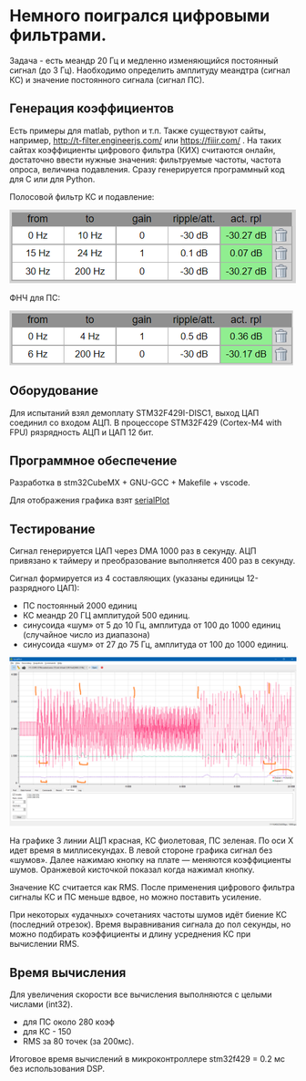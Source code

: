 # Немного поигрался цифровыми фильтрами.
Задача - есть меандр 20 Гц и медленно изменяющийся постоянный сигнал (до 3 Гц). Наобходимо определить амплитуду меандтра (сигнал КС) и значение постоянного сигнала (сигнал ПС).

## Генерация коэффициентов
Есть примеры для matlab, python и т.п. Также существуют сайты, например, http://t-filter.engineerjs.com/ или https://fiiir.com/ .
На таких сайтах коэффициенты цифрового фильтра (КИХ) считаются онлайн, достаточно ввести нужные значения: фильтруемые частоты, частота опроса, величина подавления. Сразу генерируется программный код для C или для Python.

Полосовой фильтр КС и подавление:

![ks-filter](ks-filter-400samplingfreq.png)

ФНЧ для ПС:

![ps-filter](ps-filter-400samplingfreq.png)

## Оборудование
Для испытаний взял демоплату STM32F429I-DISC1, выход ЦАП соединил со входом АЦП. В процессоре STM32F429 (Cortex-M4 with FPU) рязрядность АЦП и ЦАП 12 бит. 

## Программное обеспечение
Разработка в stm32CubeMX + GNU-GCC + Makefile + vscode.

Для отображения графика взят [serialPlot](https://github.com/hyOzd/serialplot)


## Тестирование
Сигнал генерируется ЦАП через DMA 1000 раз в секунду. АЦП привязано к таймеру и преобразование выполняется 400 раз в секунду. 

Сигнал формируется из 4 составляющих (указаны единицы 12-разрядного ЦАП):
- ПС постоянный 2000 единиц
- КС меандр 20 ГЦ амплитудой 500 единиц.
- синусоида «шум» от 5 до 10 Гц, амплитуда от 100 до 1000 единиц (случайное число из диапазона)
- синусоида «шум» от 27 до 75 Гц, амплитуда от 100 до 1000 единиц.

![chart](ksps.png)

На графике 3 линии АЦП красная, КС фиолетовая, ПС зеленая.
По оси Х идет время в миллисекундах.
В левой стороне графика сигнал без «шумов». Далее нажимаю кнопку на плате — меняются коэффициенты шумов. Оранжевой кисточкой показал когда нажимал кнопку. 
 
Значение КС считается как RMS. После применения цифрового фильтра сигналы КС и ПС меньше вдвое, но можно поставить усиление.

При некоторых «удачных» сочетаниях частоты шумов идёт биение КС (последний отрезок). Время выравнивания сигнала до пол секунды, но можно подбирать коэффициенты и длину усреднения КС при вычислении RMS. 

## Время вычисления
Для увеличения скорости все вычисления выполняются с целыми числами (int32).
- для ПС около 280 коэф
- для КС - 150
- RMS за 80 точек (за 200мс).

Итоговое время вычислений в микроконтроллере stm32f429 = 0.2 мс без использования DSP.
